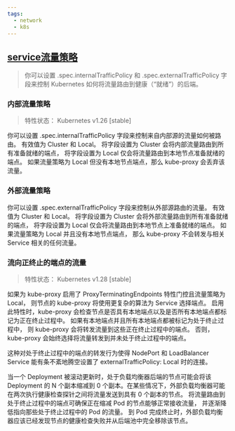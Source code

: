 ```yaml
---
tags:
  - network
  - k8s
---
```



## [service流量策略](https://kubernetes.io/zh-cn/docs/reference/networking/virtual-ips/#traffic-policies)

> 你可以设置 .spec.internalTrafficPolicy 和 .spec.externalTrafficPolicy 字段来控制 Kubernetes 如何将流量路由到健康（“就绪”）的后端。

### 内部流量策略

> 特性状态： Kubernetes v1.26 [stable]

你可以设置 .spec.internalTrafficPolicy 字段来控制来自内部源的流量如何被路由。 有效值为 Cluster 和 Local。 将字段设置为 Cluster 会将内部流量路由到所有准备就绪的端点， 将字段设置为 Local 仅会将流量路由到本地节点准备就绪的端点。 如果流量策略为 Local 但没有本地节点端点，那么 kube-proxy 会丢弃该流量。

### 外部流量策略

你可以设置 .spec.externalTrafficPolicy 字段来控制从外部源路由的流量。 有效值为 Cluster 和 Local。 将字段设置为 Cluster 会将外部流量路由到所有准备就绪的端点， 将字段设置为 Local 仅会将流量路由到本地节点上准备就绪的端点。 如果流量策略为 Local 并且没有本地节点端点， 那么 kube-proxy 不会转发与相关 Service 相关的任何流量。

### 流向正终止的端点的流量

> 特性状态： Kubernetes v1.28 [stable]

如果为 kube-proxy 启用了 ProxyTerminatingEndpoints 特性门控且流量策略为 Local， 则节点的 kube-proxy 将使用更复杂的算法为 Service 选择端点。 启用此特性时，kube-proxy 会检查节点是否具有本地端点以及是否所有本地端点都标记为正在终止过程中。 如果有本地端点并且所有本地端点都被标记为处于终止过程中， 则 kube-proxy 会将转发流量到这些正在终止过程中的端点。 否则，kube-proxy 会始终选择将流量转发到并未处于终止过程中的端点。

这种对处于终止过程中的端点的转发行为使得 NodePort 和 LoadBalancer Service 能有条不紊地腾空设置了 externalTrafficPolicy: Local 时的连接。

当一个 Deployment 被滚动更新时，处于负载均衡器后端的节点可能会将该 Deployment 的 N 个副本缩减到 0 个副本。在某些情况下，外部负载均衡器可能在两次执行健康检查探针之间将流量发送到具有 0 个副本的节点。 将流量路由到处于终止过程中的端点可确保正在缩减 Pod 的节点能够正常接收流量， 并逐渐降低指向那些处于终止过程中的 Pod 的流量。 到 Pod 完成终止时，外部负载均衡器应该已经发现节点的健康检查失败并从后端池中完全移除该节点。
